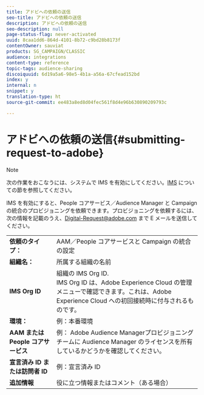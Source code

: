 ```yaml
---
title: アドビへの依頼の送信
seo-title: アドビへの依頼の送信
description: アドビへの依頼の送信
seo-description: null
page-status-flag: never-activated
uuid: 8caa1dd6-864d-4101-8b72-c9bd28b8173f
contentOwner: sauviat
products: SG_CAMPAIGN/CLASSIC
audience: integrations
content-type: reference
topic-tags: audience-sharing
discoiquuid: 6d19a5a6-98e5-4b1a-a56a-67cfead152bd
index: y
internal: n
snippet: y
translation-type: ht
source-git-commit: ee483a8ed8d04fec561f8d4e96b630890209793c

---
```



# アドビへの依頼の送信{#submitting-request-to-adobe}

>[!NOTE]
>
>次の作業をおこなうには、システムで IMS を有効にしてください。[IMS](../../integrations/using/about-adobe-id.md) についての節を参照してください。

IMS を有効にすると、People コアサービス／Audience Manager と Campaign の統合のプロビジョニングを依頼できます。プロビジョニングを依頼するには、次の情報を記載のうえ、[Digital-Request@adobe.com](mailto:Digital-Request@adobe.com) まで E メールを送信してください。

<table> 
 <tbody> 
  <tr> 
   <td> <strong>依頼のタイプ：</strong><br /> </td> 
   <td> AAM／People コアサービスと Campaign の統合の設定 </td> 
  </tr> 
  <tr> 
   <td> <strong>組織名：</strong><br /> </td> 
   <td> 所属する組織の名前 </td> 
  </tr> 
  <tr> 
   <td> <strong>IMS Org ID</strong><br /> </td> 
   <td> 組織の IMS Org ID.<br> IMS Org ID は、Adobe Experience Cloud の管理メニューで確認できます。これは、Adobe Experience Cloud への初回接続時に付与されるものです。 </td> 
  </tr> 
  <tr> 
   <td> <strong>環境：</strong><br /> </td> 
   <td> 例：本番環境 </td> 
  </tr> 
  <tr> 
   <td> <strong>AAM または People コアサービス</strong><br /> </td> 
   <td> 例： Adobe Audience Managerプロビジョニングチームに Audience Manager のライセンスを所有しているかどうかを確認してください。</td> 
  </tr> 
  <tr> 
   <td> <strong>宣言済み ID または訪問者 ID</strong><br /> </td> 
   <td> 例：宣言済み ID </td> 
  </tr> 
  <tr> 
   <td> <strong>追加情報</strong><br /> </td> 
   <td> 役に立つ情報またはコメント（ある場合） </td> 
  </tr> 
 </tbody> 
</table>
